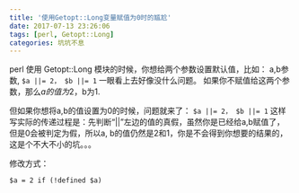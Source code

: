 ```yaml
---
title: '使用Getopt::Long变量赋值为0时的尴尬'
date: 2017-07-13 23:26:06
tags: [perl, Getopt::Long]
categories: 坑坑不息
---
```


perl 使用 Getopt::Long 模块的时候，你想给两个参数设置默认值，比如：
a,b参数, ```$a ||= 2， $b ||= 1``` 一眼看上去好像没什么问题。
如果你不赋值给这两个参数，那么$a的值为2，$b为1.

但如果你想将a,b的值设置为0的时候，问题就来了：
```$a ||= 2， $b ||= 1``` 这样写实际的传递过程是：先判断“||”左边的值的真假，虽然你是已经给a,b赋值了，但是0会被判定为假，所以a, b的值仍然是2和1，你是不会得到你想要的结果的，这是个不大不小的坑。。。


修改方式：

	$a = 2 if (!defined $a)
    

